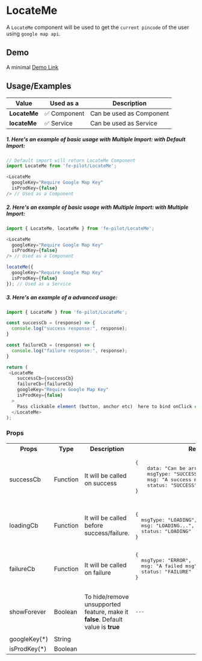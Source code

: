 # LocateMe

A ```LocateMe``` component will be used to get the ```current pincode``` of the user using ```google map api```. 


## Demo

A minimal [Demo Link](https://6jpxdq.csb.app/?component=LocateMe)


## Usage/Examples

| Value |  Used as a  | Description|
|--------- | -------- |-----------------|
| <b>LocateMe</b> | :white_check_mark: Component | Can be used as Component |
| <b>locateMe<b> | :white_check_mark: Service | Can be used as Service |

##### 1. Here's an example of basic usage with Multiple Import: with Default Import:
```javascript
// Default import will return LocateMe Component
import LocateMe from 'fe-pilot/LocateMe';

<LocateMe
  googleKey="Require Google Map Key"
  isProdKey={false}
/> // Used as a Component

```

##### 2. Here's an example of basic usage with Multiple Import: with Multiple Import:
```javascript
import { LocateMe, locateMe } from 'fe-pilot/LocateMe';

<LocateMe
  googleKey="Require Google Map Key"
  isProdKey={false}
/> // Used as a Component

locateMe({
  googleKey="Require Google Map Key"
  isProdKey={false}
}); // Used as a Service
```

##### 3. Here's an example of a advanced usage:

```javascript
import { LocateMe } from 'fe-pilot/LocateMe';

const successCb = (response) => {
  console.log("success response:", response);
}

const failureCb = (response) => {
  console.log("failure response:", response);
}

return (
 <LocateMe
    successCb={successCb}
    failureCb={failureCb}
    googleKey="Require Google Map Key"
    isProdKey={false}
  >
    Pass clickable element (button, anchor etc)  here to bind onClick event
  </LocateMe>
);

```

### Props

<table>
  <tr>
    <th>
      Props
    </th>
    <th>
      Type
    </th>
    <th>
      Description
    </th>
    <th>
      Response
    </th>
  </tr>
  <tr>
    <td>
        successCb
    </td>
    <td>Function</td>
    <td> It will be called on success</td>
    <td>
      <pre>
{
    data: "Can be array/object/string/number",
    msgType: "SUCCESSFUL",
    msg: "A success msg",
    status: "SUCCESS"
}
      </pre>
    </td>
  </tr>
  <tr>
    <td>
        loadingCb
    </td>
    <td>Function</td>
    <td>
      It will be called before success/failure.
    </td>
    <td>
      <pre>
{
  msgType: "LOADING",
  msg: "LOADING...",
  status: "LOADING"
}
</pre>
    </td>
  </tr>
  <tr>
    <td>
        failureCb
    </td>
    <td>Function</td>
    <td>
      It will be called on failure
    </td>
    <td>
       <pre>
{
  msgType: "ERROR",
  msg: "A failed msg",
  status: "FAILURE"
}
       </pre>
    </td>
  </tr>
   <tr>
    <td>
        showForever
    </td>
     <td>Boolean</td>
    <td>To hide/remove unsupported feature, make it <b>false</b>. Default value is <b>true</b></td>
    <td> <pre>---</pre> </td>
  </tr>
  <tr>
    <td></td>
    <td></td>
    <td></td>
    <td></td>
  </tr>
  <tr>
    <td>googleKey(*)</td>
    <td>String</td>
    <td></td>
    <td></td>
  </tr>
    <tr>
    <td>isProdKey(*)</td>
    <td>Boolean</td>
    <td></td>
    <td></td>
  </tr>
</table>


